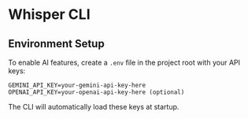# Whisper CLI

## Environment Setup

To enable AI features, create a `.env` file in the project root with your API keys:

```
GEMINI_API_KEY=your-gemini-api-key-here
OPENAI_API_KEY=your-openai-api-key-here (optional)
```

The CLI will automatically load these keys at startup. 